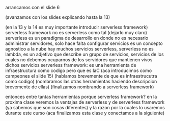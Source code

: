 arrancamos con el slide 6

(avanzamos con los slides explicando hasta la 13)

(en la 13 y la 14 es muy importante introducir serverless framework)
serverless framework no es serverless como tal (dejarlo muy claro)
serverless es un paradigma de desarrollo en donde no es necesario administrar servidores, solo hace falta configurar servicios
    es un concepto agnostico a la nube
    hay muchos servicios serverless, serverless no es lambda, es un adjetivo que describe un grupo de servicios, servicios de los cuales no debemos ocuparnos de los servidores que mantienen vivos dichos servicios
serverless framework: es una herramienta de infraestructura como codigo
pero que es IaC (aca introducimos como campeones el slide 15)
(hablamos brevemente de que es infraestrucutra como codigo)
(nombramos las otras herramientas haciendo descripcion brevemente de ellas)
(finalizamos nombrando a serverless framework)

entonces entre tantas herramientas porque serverless framework? en la proxima clase veremos la ventajas de serverless y de serverless framework (ya sabemos que son cosas diferentes) y la razon por la cuales lo usaremos durante este curso (aca finalizamos esta clase y conectamos a la siguiente)
